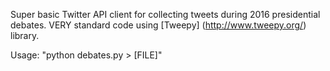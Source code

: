 Super basic Twitter API client for collecting tweets during 
2016 presidential debates. VERY standard code using
[Tweepy] (http://www.tweepy.org/) library.

Usage: "python debates.py > [FILE]"